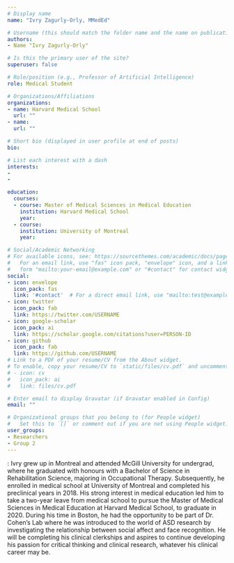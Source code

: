 ```yaml
---
# Display name
name: "Ivry Zagurly-Orly, MMedEd"

# Username (this should match the folder name and the name on publications)
authors:
- Name "Ivry Zagurly-Orly"

# Is this the primary user of the site?
superuser: false

# Role/position (e.g., Professor of Artificial Intelligence)
role: Medical Student

# Organizations/Affiliations
organizations:
- name: Harvard Medical School 
  url: ""
- name: 
  url: ""

# Short bio (displayed in user profile at end of posts)
bio: 

# List each interest with a dash
interests:
- 
- 

education:
  courses:
  - course: Master of Medical Sciences in Medical Education 
    institution: Harvard Medical School
    year:
  - course: 
    institution: University of Montreal
    year: 

# Social/Academic Networking
# For available icons, see: https://sourcethemes.com/academic/docs/page-builder/#icons
#   For an email link, use "fas" icon pack, "envelope" icon, and a link in the
#   form "mailto:your-email@example.com" or "#contact" for contact widget.
social:
- icon: envelope
  icon_pack: fas
  link: '#contact'  # For a direct email link, use "mailto:test@example.org".
- icon: twitter
  icon_pack: fab
  link: https://twitter.com/USERNAME
- icon: google-scholar
  icon_pack: ai
  link: https://scholar.google.com/citations?user=PERSON-ID
- icon: github
  icon_pack: fab
  link: https://github.com/USERNAME
# Link to a PDF of your resume/CV from the About widget.
# To enable, copy your resume/CV to `static/files/cv.pdf` and uncomment the lines below.
# - icon: cv
#   icon_pack: ai
#   link: files/cv.pdf

# Enter email to display Gravatar (if Gravatar enabled in Config)
email: ""

# Organizational groups that you belong to (for People widget)
#   Set this to `[]` or comment out if you are not using People widget.
user_groups:
- Researchers
- Group 2
---
```


: Ivry grew up in Montreal and attended McGill University for undergrad, where he graduated with honours with a Bachelor of Science in Rehabilitation Science, majoring in Occupational Therapy. Subsequently, he enrolled in medical school at University of Montreal and completed his preclinical years in 2018. His strong interest in medical education led him to take a two-year leave from medical school to pursue the Master of Medical Sciences in Medical Education at Harvard Medical School, to graduate in 2020. During his time in Boston, he had the opportunity to be part of Dr. Cohen’s Lab where he was introduced to the world of ASD research by investigating the relationship between social affect and face recognition. He will be completing his clinical clerkships and aspires to continue developing his passion for critical thinking and clinical research, whatever his clinical career may be.

